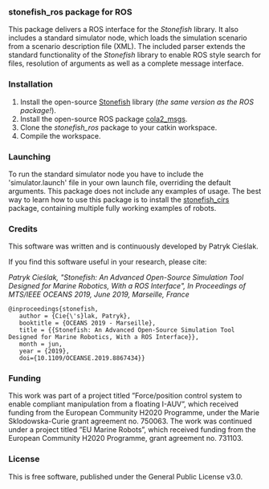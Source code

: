 ### stonefish_ros package for ROS

This package delivers a ROS interface for the _Stonefish_ library. It also includes a standard simulator node, which loads the simulation scenario from a scenario description file (XML). The included parser extends the standard functionality of the _Stonefish_ library to enable ROS style search for files, resolution of arguments as well as a complete message interface. 

### Installation

1. Install the open-source [Stonefish](https://github.com/patrykcieslak/stonefish) library (*the same version as the ROS package!*).
2. Install the open-source ROS package [cola2_msgs](https://bitbucket.org/iquarobotics/cola2_msgs).
3. Clone the *stonefish_ros* package to your catkin workspace.
4. Compile the workspace.

### Launching

To run the standard simulator node you have to include the 'simulator.launch' file in your own launch file, overriding the default arguments.
This package does not include any examples of usage. The best way to learn how to use this package is to install the [stonefish_cirs](https://github.com/patrykcieslak/stonefish_cirs) package, containing multiple fully working examples of robots.

### Credits
This software was written and is continuously developed by Patryk Cieślak.

If you find this software useful in your research, please cite:

*Patryk Cieślak, "Stonefish: An Advanced Open-Source Simulation Tool Designed for Marine Robotics, With a ROS Interface", In Proceedings of MTS/IEEE OCEANS 2019, June 2019, Marseille, France*
```
@inproceedings{stonefish,
   author = {Cie{\'s}lak, Patryk},
   booktitle = {OCEANS 2019 - Marseille},
   title = {{Stonefish: An Advanced Open-Source Simulation Tool Designed for Marine Robotics, With a ROS Interface}},
   month = jun,
   year = {2019},
   doi={10.1109/OCEANSE.2019.8867434}}
```
### Funding
This work was part of a project titled ”Force/position control system to enable compliant manipulation from a floating I-AUV”, which received funding from the European Community H2020 Programme, under the Marie Sklodowska-Curie grant agreement no. 750063. The work was continued under a project titled ”EU Marine Robots”, which received funding from the European Community H2020 Programme, grant agreement no. 731103.

### License
This is free software, published under the General Public License v3.0.
